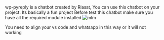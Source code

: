 wp-pyreply is a chatbot created by Riasat, You can use this chatbot on your project. Its basically a fun project 
Before test this chatbot make sure you have all the required module installed
![mlm](https://user-images.githubusercontent.com/67420883/209462328-0dd8ef95-14cb-411d-8d61-0736d6d4d04f.png)

You need to  align your vs code and whatsapp in this way or it will not working 
